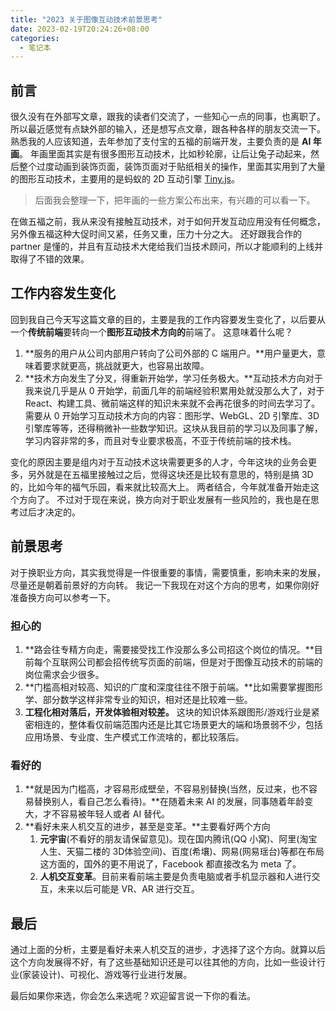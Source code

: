 ```yaml
---
title: "2023 关于图像互动技术前景思考"
date: 2023-02-19T20:24:26+08:00
categories: 
  - 笔记本
---
```


## 前言
很久没有在外部写文章，跟我的读者们交流了，一些知心一点的同事，也离职了。所以最近感觉有点缺外部的输入，还是想写点文章，跟各种各样的朋友交流一下。
熟悉我的人应该知道，去年参加了支付宝的五福的前端开发，主要负责的是 **AI 年画**。
年画里面其实是有很多图形互动技术，比如秒轮廓，让后让兔子动起来，然后整个过度动画到装饰页面，装饰页面对于贴纸相关的操作，里面其实用到了大量的图形互动技术，主要用的是蚂蚁的 2D 互动引擎 [Tiny.js](http://tinyjs.net)。
> 后面我会整理一下，把年画的一些方案公布出来，有兴趣的可以看一下。

在做五福之前，我从来没有接触互动技术，对于如何开发互动应用没有任何概念，另外像五福这种大促时间又紧，任务又重，压力十分之大。
还好跟我合作的 partner 是懂的，并且有互动技术大佬给我们当技术顾问，所以才能顺利的上线并取得了不错的效果。
## 工作内容发生变化
回到我自己今天写这篇文章的目的，主要是我的工作内容要发生变化了，以后要从一个**传统前端**要转向一个**图形互动技术方向的**前端了。
这意味着什么呢？

1. **服务的用户从公司内部用户转向了公司外部的 C 端用户。**用户量更大，意味着要求就更高，挑战就更大，也容易出故障。
2. **技术方向发生了分叉，得重新开始学，学习任务极大。**互动技术方向对于我来说几乎是从 0 开始学，前面几年的前端经验积累用处就没那么大了，对于 React、构建工具、微前端这样的知识未来就不会再花很多的时间去学习了。 需要从 0 开始学习互动技术方向的内容：图形学、WebGL、2D 引擎库、3D 引擎库等等，还得稍微补一些数学知识。这块从我目前的学习以及同事了解，学习内容非常的多，而且对专业要求极高，不亚于传统前端的技术栈。

变化的原因主要是组内对于互动技术这块需要更多的人才，今年这块的业务会更多，另外就是在五福里接触过之后，觉得这块还是比较有意思的，特别是搞 3D 的，比如今年的福气乐园，看来就比较高大上。
两者结合，今年就准备开始走这个方向了。
不过对于现在来说，换方向对于职业发展有一些风险的，我也是在思考过后才决定的。
## 前景思考
对于换职业方向，其实我觉得是一件很重要的事情，需要慎重，影响未来的发展，尽量还是朝着前景好的方向转。
我记一下我现在对这个方向的思考，如果你刚好准备换方向可以参考一下。
### 担心的

1. **路会往专精方向走，需要接受找工作没那么多公司招这个岗位的情况。**目前每个互联网公司都会招传统写页面的前端，但是对于图像互动技术的前端的岗位需求会少很多。
2. **门槛高相对较高、知识的广度和深度往往不限于前端。**比如需要掌握图形学、部分数学这样非常专业的知识，相对还是比较难一些。
3. **工程化相对落后，开发体验相对较差。** 这块的知识体系跟图形/游戏行业是紧密相连的，整体看仅前端范围内还是比其它场景更大的端和场景弱不少，包括应用场景、专业度、生产模式工作流啥的，都比较落后。
### 看好的

1. **就是因为门槛高，才容易形成壁垒，不容易别替换(当然，反过来，也不容易替换别人，看自己怎么看待)。**在随着未来 AI 的发展，同事随着年龄变大，才不容易被年轻人或者 AI 替代。
2. **看好未来人机交互的进步，甚至是变革。**主要看好两个方向
   1. **元宇宙**(不看好的朋友请保留意见)。现在国内腾讯(QQ 小窝)、阿里(淘宝人生、天猫二楼的 3D体验空间)、百度(希壤)、网易(网易瑶台)等都在布局这方面的，国外的更不用说了，Facebook 都直接改名为 meta 了。
   2. **人机交互变革**。目前来看前端主要是负责电脑或者手机显示器和人进行交互，未来以后可能是 VR、AR 进行交互。
## 最后
通过上面的分析，主要是看好未来人机交互的进步，才选择了这个方向。就算以后这个方向发展得不好，有了这些基础知识还是可以往其他的方向，比如一些设计行业(家装设计)、可视化、游戏等行业进行发展。

最后如果你来选，你会怎么来选呢？欢迎留言说一下你的看法。


